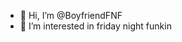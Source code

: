 - 👋 Hi, I’m @BoyfriendFNF
- 👀 I’m interested in friday night funkin

<!---
BoyfriendFNF/BoyfriendFNF is a ✨ special ✨ repository because its `README.md` (this file) appears on your GitHub profile.
You can click the Preview link to take a look at your changes.
--->
